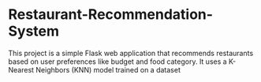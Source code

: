 # Restaurant-Recommendation-System
This project is a simple Flask web application that recommends restaurants based on user preferences like budget and food category. It uses a K-Nearest Neighbors (KNN) model trained on a dataset
